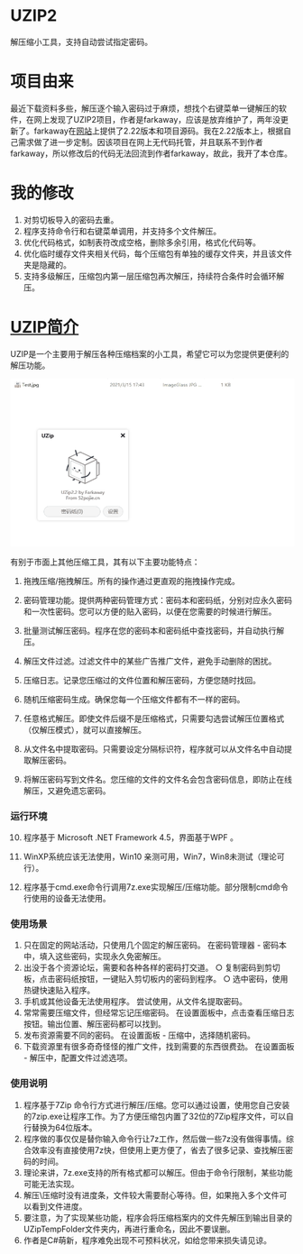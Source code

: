 # UZIP2
解压缩小工具，支持自动尝试指定密码。
# 项目由来
最近下载资料多些，解压逐个输入密码过于麻烦，想找个右键菜单一键解压的软件，在网上发现了UZIP2项目，作者是farkaway，应该是放弃维护了，两年没更新了。farkaway在[网站](https://www.yuque.com/farkaway/uzip/gggnsn#l3PpV)上提供了2.22版本和项目源码。我在2.22版本上，根据自己需求做了进一步定制。因该项目在网上无代码托管，并且联系不到作者farkaway，所以修改后的代码无法回流到作者farkaway，故此，我开了本仓库。

# 我的修改

1. 对剪切板导入的密码去重。
2. 程序支持命令行和右键菜单调用，并支持多个文件解压。
3. 优化代码格式，如制表符改成空格，删除多余引用，格式化代码等。
4. 优化临时缓存文件夹相关代码，每个压缩包有单独的缓存文件夹，并且该文件夹是隐藏的。
5. 支持多级解压，压缩包内第一层压缩包再次解压，持续符合条件时会循环解压。


# [UZIP简介](https://www.yuque.com/farkaway/uzip/gggnsn)
UZIP是一个主要用于解压各种压缩档案的小工具，希望它可以为您提供更便利的解压功能。

![功能演示](功能演示动图.gif)

有别于市面上其他压缩工具，其有以下主要功能特点：
1. 拖拽压缩/拖拽解压。所有的操作通过更直观的拖拽操作完成。

2. 密码管理功能。提供两种密码管理方式：密码本和密码纸，分别对应永久密码和一次性密码。您可以方便的贴入密码，以便在您需要的时候进行解压。

3. 批量测试解压密码。程序在您的密码本和密码纸中查找密码，并自动执行解压。

4. 解压文件过滤。过滤文件中的某些广告推广文件，避免手动删除的困扰。

5. 压缩日志。记录您压缩过的文件位置和解压密码，方便您随时找回。

6. 随机压缩密码生成。确保您每一个压缩文件都有不一样的密码。

7. 任意格式解压。即使文件后缀不是压缩格式，只需要勾选尝试解压位置格式（仅解压模式），就可以直接解压。

8. 从文件名中提取密码。只需要设定分隔标识符，程序就可以从文件名中自动提取解压密码。

9. 将解压密码写到文件名。您压缩的文件的文件名会包含密码信息，即防止在线解压，又避免遗忘密码。


### 运行环境


10. 程序基于 Microsoft .NET Framework 4.5，界面基于WPF 。 

11. WinXP系统应该无法使用，Win10 亲测可用，Win7，Win8未测试（理论可行）。

12. 程序基于cmd.exe命令行调用7z.exe实现解压/压缩功能。部分限制cmd命令行使用的设备无法使用。

### 使用场景

1. 只在固定的网站活动，只使用几个固定的解压密码。
在密码管理器 - 密码本中，填入这些密码，实现永久免密解压。
2. 出没于各个资源论坛，需要和各种各样的密码打交道。
    ○ 复制密码到剪切板，点击密码纸按钮，一键贴入剪切板内的密码到程序。
    ○ 选中密码，使用热键快速贴入程序。
3. 手机或其他设备无法使用程序。
尝试使用，从文件名提取密码。
4. 常常需要压缩文件，但经常忘记压缩密码。
在设置面板中，点击查看压缩日志按钮。输出位置、解压密码都可以找到。
5. 发布资源需要不同的密码。
在设置面板 - 压缩中，选择随机密码。
6. 下载资源里有很多奇奇怪怪的推广文件，找到需要的东西很费劲。
在设置面板 - 解压中，配置文件过滤选项。

### 使用说明

1. 程序基于7Zip 命令行方式进行解压/压缩。您可以通过设置，使用您自己安装的7zip.exe让程序工作。为了方便压缩包内置了32位的7Zip程序文件，可以自行替换为64位版本。
2. 程序做的事仅仅是替你输入命令行让7z工作，然后做一些7z没有做得事情。综合效率没有直接使用7z快，但使用上更方便了，省去了很多记录、查找解压密码的时间。
3. 理论来讲，7z.exe支持的所有格式都可以解压。但由于命令行限制，某些功能可能无法实现。
4. 解压\压缩时没有进度条，文件较大需要耐心等待。但，如果拖入多个文件可以看到文件进度。
5. 要注意，为了实现某些功能，程序会将压缩档案内的文件先解压到输出目录的UZipTempFolder文件夹内，再进行重命名，因此不要误删。
6. 作者是C#萌新，程序难免出现不可预料状况，如给您带来损失请见谅。
